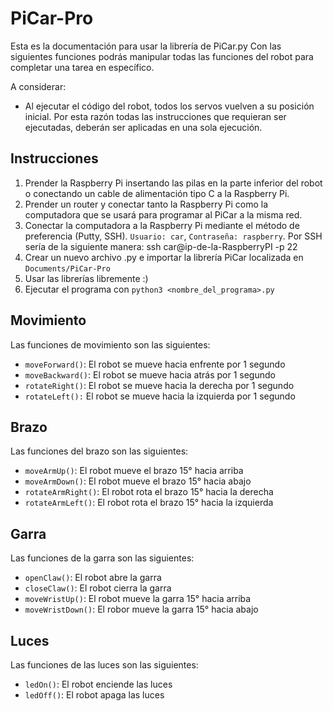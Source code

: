 # PiCar-Pro

Esta es la documentación para usar la librería de PiCar.py
Con las siguientes funciones podrás manipular todas las funciones del robot para completar una tarea en específico.

A considerar:
- Al ejecutar el código del robot, todos los servos vuelven a su posición inicial. Por esta razón todas las instrucciones que requieran ser ejecutadas, deberán ser aplicadas en una sola ejecución.

## Instrucciones
1. Prender la Raspberry Pi insertando las pilas en la parte inferior del robot o conectando un cable de alimentación tipo C a la Raspberry Pi.
2. Prender un router y conectar tanto la Raspberry Pi como la computadora que se usará para programar al PiCar a la misma red.
3. Conectar la computadora a la Raspberry Pi mediante el método de preferencia (Putty, SSH). `Usuario: car`, `Contraseña: raspberry`. Por SSH sería de la siguiente manera: ssh car@ip-de-la-RaspberryPI -p 22
5. Crear un nuevo archivo .py e importar la librería PiCar localizada en `Documents/PiCar-Pro`
6. Usar las librerías libremente :)
7. Ejecutar el programa con `python3 <nombre_del_programa>.py`

## Movimiento

Las funciones de movimiento son las siguientes:

- `moveForward()`: El robot se mueve hacia enfrente por 1 segundo
- `moveBackward()`: El robot se mueve hacia atrás por 1 segundo
- `rotateRight()`: El robot se mueve hacia la derecha por 1 segundo
- `rotateLeft():` El robot se mueve hacia la izquierda por 1 segundo

## Brazo

Las funciones del brazo son las siguientes:

- `moveArmUp()`: El robot mueve el brazo 15° hacia arriba
- `moveArmDown()`: El robot mueve el brazo 15° hacia abajo
- `rotateArmRight()`: El robot rota el brazo 15° hacia la derecha
- `rotateArmLeft()`: El robot rota el brazo 15° hacia la izquierda

## Garra

Las funciones de la garra son las siguientes:

- `openClaw()`: El robot abre la garra
- `closeClaw()`: El robot cierra la garra
- `moveWristUp()`: El robot mueve la garra 15° hacia arriba
- `moveWristDown()`: El robor mueve la garra 15° hacia abajo

## Luces

Las funciones de las luces son las siguientes:

- `ledOn()`: El robot enciende las luces
- `ledOff()`: El robot apaga las luces
